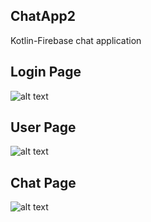 ## ChatApp2
Kotlin-Firebase chat application
## Login Page
![alt text](http://ananthk19.github.io/ChatApp2/app/src/main/res/drawable/loginPageImg.jpeg)
## User Page
![alt text](http://ananthk19.github.io/ChatApp2/app/src/main/res/drawable/userPageImg.jpeg)
## Chat Page
![alt text](http://ananthk19.github.io/ChatApp2/app/src/main/res/drawable/chatPageImg.jpeg)
